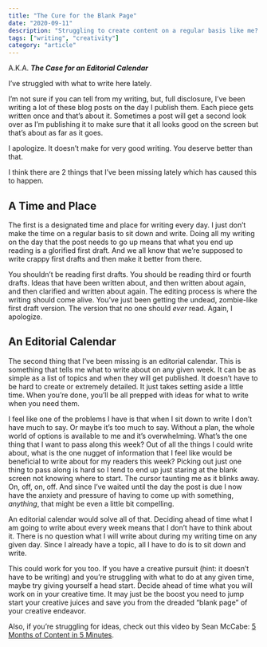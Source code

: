 ```yaml
---
title: "The Cure for the Blank Page"
date: "2020-09-11"
description: "Struggling to create content on a regular basis like me? This might be just what you need."
tags: ["writing", "creativity"]
category: "article"
---
```


A.K.A. **_The Case for an Editorial Calendar_**

I’ve struggled with what to write here lately.

I’m not sure if you can tell from my writing, but, full disclosure, I’ve been writing a lot of these blog posts on the day I publish them. Each piece gets written once and that’s about it. Sometimes a post will get a second look over as I’m publishing it to make sure that it all looks good on the screen but that’s about as far as it goes. 

I apologize. It doesn’t make for very good writing. You deserve better than that.

I think there are 2 things that I’ve been missing lately which has caused this to happen.

## A Time and Place
The first is a designated time and place for writing every day. I just don’t make the time on a regular basis to sit down and write. Doing all my writing on the day that the post needs to go up means that what you end up reading is a glorified first draft. And we all know that we’re supposed to write crappy first drafts and then make it better from there. 

You shouldn’t be reading first drafts. You should be reading third or fourth drafts. Ideas that have been written about, and then written about again, and then clarified and written about again. The editing process is where the writing should come alive. You’ve just been getting the undead, zombie-like first draft version. The version that no one should _ever_ read. Again, I apologize.

## An Editorial Calendar
The second thing that I’ve been missing is an editorial calendar. This is something that tells me what to write about on any given week. It can be as simple as a list of topics and when they will get published. It doesn’t have to be hard to create or extremely detailed. It just takes setting aside a little time. When you’re done, you’ll be all prepped with ideas for what to write when you need them. 

I feel like one of the problems I have is that when I sit down to write I don’t have much to say. Or maybe it’s too much to say. Without a plan, the whole world of options is available to me and it’s overwhelming. What’s the one thing that I want to pass along this week? Out of all the things I could write about, what is the one nugget of information that I feel like would be beneficial to write about for my readers this week? Picking out just one thing to pass along is hard so I tend to end up just staring at the blank screen not knowing where to start. The cursor taunting me as it blinks away. On, off, on, off. And since I’ve waited until the day the post is due I now have the anxiety and pressure of having to come up with something, _anything_, that might be even a little bit compelling. 

An editorial calendar would solve all of that. Deciding ahead of time what I am going to write about every week means that I don’t have to think about it. There is no question what I will write about during my writing time on any given day. Since I already have a topic, all I have to do is to sit down and write. 

This could work for you too. If you have a creative pursuit (hint: it doesn’t have to be writing) and you’re struggling with what to do at any given time, maybe try giving yourself a head start. Decide ahead of time what you will work on in your creative time. It may just be the boost you need to jump start your creative juices and save you from the dreaded “blank page” of your creative endeavor. 

Also, if you’re struggling for ideas, check out this video by Sean McCabe: [5 Months of Content in 5 Minutes](https://www.youtube.com/watch?v=gtaxQw1lQjI).